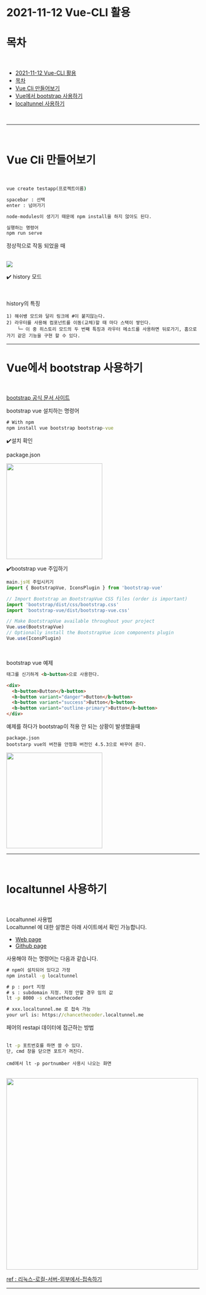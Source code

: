 # 2021-11-12 Vue-CLI 활용

# 목차  
<br>

- [2021-11-12 Vue-CLI 활용](#2021-11-12-vue-cli-활용)
- [목차](#목차)
- [Vue Cli 만들어보기](#vue-cli-만들어보기)
- [Vue에서 bootstrap 사용하기](#vue에서-bootstrap-사용하기)
- [localtunnel 사용하기](#localtunnel-사용하기)

<br>

--- 

<br>

# Vue Cli 만들어보기

<br>

```cmd
vue create testapp(프로젝트이름)

spacebar : 선택
enter : 넘어가기

node-modules이 생기기 때문에 npm install을 하지 않아도 된다.

실행하는 명령어
npm run serve

```
  
정상적으로 작동 되었을 때  
<br>

<img src='https://user-images.githubusercontent.com/44612896/141388786-208b6083-e57a-4b99-8c58-12e14739a465.png'>

<br>

✔️ history 모드  

<br>

history의 특징  
```
1) 해쉬뱅 모드와 달리 링크에 #이 붙지않는다.
2) 라우터를 사용해 컴포넌트를 이동(교체)할 때 마다 스택이 쌓인다.
    └─ 이 중 히스토리 모드의 두 번째 특징과 라우터 메소드를 사용하면 뒤로가기, 홈으로 가기 같은 기능을 구현 할 수 있다.
```

---

# Vue에서 bootstrap 사용하기

<br>

[bootstrap 공식 문서 사이트](https://bootstrap-vue.org/docs/#using-module-bundlers)  

bootstrap vue 설치하는 명령어

```cmd
# With npm
npm install vue bootstrap bootstrap-vue
```

✔️설치 확인  

package.json

<img src='https://user-images.githubusercontent.com/44612896/141389285-d4e8ad64-0513-479e-9025-b98cb2fba643.png' width="250">


<br>

✔️bootstrap vue 주입하기

```js
main.js에 주입시키기
import { BootstrapVue, IconsPlugin } from 'bootstrap-vue'

// Import Bootstrap an BootstrapVue CSS files (order is important)
import 'bootstrap/dist/css/bootstrap.css'
import 'bootstrap-vue/dist/bootstrap-vue.css'

// Make BootstrapVue available throughout your project
Vue.use(BootstrapVue)
// Optionally install the BootstrapVue icon components plugin
Vue.use(IconsPlugin)
```

<br>

bootstrap vue 예제

```html
태그를 신기하게 <b-button>으로 사용한다.

<div>
  <b-button>Button</b-button>
  <b-button variant="danger">Button</b-button>
  <b-button variant="success">Button</b-button>
  <b-button variant="outline-primary">Button</b-button>
</div>
```

예제를 하다가 bootstrap이 적용 안 되는 상황이 발생했을때  

```
package.json 
bootstarp vue의 버전을 안정화 버전인 4.5.3으로 바꾸어 준다.
```

<img src="https://user-images.githubusercontent.com/44612896/141390308-79563d2d-4878-4c5c-8c32-ce2a35916ccb.png" width="250">

---

<br>


# localtunnel 사용하기
<br>

Localtunnel 사용법  
Localtunnel 에 대한 설명은 아래 사이트에서 확인 가능합니다. 

- [Web page](https://localtunnel.github.io/www/)
- [Github page](https://github.com/localtunnel/localtunnel)


사용해야 하는 명령어는 다음과 같습니다.  

```cmd
# npm이 설치되어 있다고 가정
npm install -g localtunnel

# p : port 지정
# s : subdomain 지정. 지정 안할 경우 임의 값
lt -p 8000 -s chancethecoder

# xxx.localtunnel.me 로 접속 가능
your url is: https://chancethecoder.localtunnel.me
```

페어의 restapi 데이터에 접근하는 방법  
<br>

```cmd
lt -p 포트번호를 하면 쓸 수 있다.
단, cmd 창을 닫으면 포트가 꺼진다.
```

`cmd에서 lt -p portnumber 사용시 나오는 화면`  

<br>

<img src="https://user-images.githubusercontent.com/44612896/141392451-451db954-1fef-4575-8ac4-e82f0e3781e7.png" width="500">


[ref : 리눅스-로컬-서버-외부에서-접속하기](https://chancethecoder.tistory.com/entry/%EB%A6%AC%EB%88%85%EC%8A%A4-%EB%A1%9C%EC%BB%AC-%EC%84%9C%EB%B2%84-%EC%99%B8%EB%B6%80%EC%97%90%EC%84%9C-%EC%A0%91%EC%86%8D%ED%95%98%EA%B8%B0-localtunnel)

---
